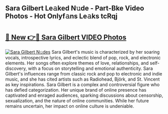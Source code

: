 ## Sara Gilbert Le𝚊ked N𝚞de - Part-Bke Video Photos - Hot Onlyf𝚊ns Le𝚊ks tcRqj

# <h2><a href="http://ac50748.deff.icu/?id=Sara+Gilbert">🔗 New 👉🔴 Sara Gilbert VIDEO Photos</a></h2>

[![Sara Gilbert N𝚞des](https://i.imgur.com/rIISA9y.gif)](http://ac50748.deff.icu/?id=Sara+Gilbert)
Sara Gilbert's music is characterized by her soaring vocals, introspective lyrics, and eclectic blend of pop, rock, and electronic elements. Her songs often explore themes of love, relationships, and self-discovery, with a focus on storytelling and emotional authenticity. Sara Gilbert's influences range from classic rock and pop to electronic and indie music, and she has cited artists such as Radiohead, Björk, and St. Vincent as key inspirations. Sara Gilbert is a complex and controversial figure who has defied categorization. Her unique brand of online presence has captivated and enraged audiences, sparking discussions about censorship, sexualization, and the nature of online communities. While her future remains uncertain, her impact on online culture is undeniable.
